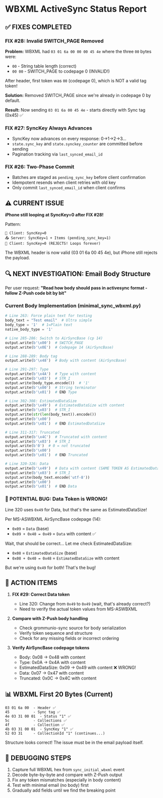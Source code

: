 # WBXML ActiveSync Status Report

## ✅ FIXES COMPLETED

### FIX #28: Invalid SWITCH_PAGE Removed
**Problem:** WBXML had `03 01 6a 00 00 00 45 4e` where the three `00` bytes were:
- `00` - String table length (correct)
- `00 00` - SWITCH_PAGE to codepage 0 (INVALID!)

After header, first token was `00` (codepage 0), which is NOT a valid tag token!

**Solution:** Removed SWITCH_PAGE since we're already in codepage 0 by default.

**Result:** Now sending `03 01 6a 00 45 4e` - starts directly with Sync tag (0x45) ✅

### FIX #27: SyncKey Always Advances
- SyncKey now advances on every response: 0→1→2→3...
- `state.sync_key` and `state.synckey_counter` are committed before sending
- Pagination tracking via `last_synced_email_id`

### FIX #26: Two-Phase Commit
- Batches are staged as `pending_sync_key` before client confirmation
- Idempotent resends when client retries with old key
- Only commit `last_synced_email_id` when client confirms

## ⚠️ CURRENT ISSUE

**iPhone still looping at SyncKey=0 after FIX #28!**

Pattern:
```
📱 Client: SyncKey=0
📤 Server: SyncKey=1 + Items (pending_sync_key=1)
📱 Client: SyncKey=0 (REJECTS! Loops forever)
```

The WBXML header is now valid (03 01 6a 00 45 4e), but iPhone still rejects the payload.

## 🔍 NEXT INVESTIGATION: Email Body Structure

Per user request: **"Read how body should pass in activesync format - follow Z-Push code bit by bit"**

### Current Body Implementation (minimal_sync_wbxml.py)

```python
# Line 263: Force plain text for testing
body_text = "Test email"  # Ultra simple
body_type = '1'  # 1=Plain text
native_body_type = '1'

# Line 285-286: Switch to AirSyncBase (cp 14)
output.write(b'\x00')  # SWITCH_PAGE
output.write(b'\x0E')  # Codepage 14 (AirSyncBase)

# Line 288-289: Body tag
output.write(b'\x48')  # Body with content (AirSyncBase)

# Line 291-297: Type
output.write(b'\x4A')  # Type with content
output.write(b'\x03')  # STR_I
output.write(body_type.encode())  # '1'
output.write(b'\x00')  # String terminator
output.write(b'\x01')  # END Type

# Line 302-308: EstimatedDataSize
output.write(b'\x49')  # EstimatedDataSize with content
output.write(b'\x03')  # STR_I
output.write(str(len(body_text)).encode())
output.write(b'\x00')
output.write(b'\x01')  # END EstimatedDataSize

# Line 311-317: Truncated
output.write(b'\x4C')  # Truncated with content
output.write(b'\x03')  # STR_I
output.write(b'0')  # 0 = not truncated
output.write(b'\x00')
output.write(b'\x01')  # END Truncated

# Line 320-326: Data
output.write(b'\x49')  # Data with content (SAME TOKEN AS EstimatedDataSize!)
output.write(b'\x03')  # STR_I
output.write(body_text.encode('utf-8'))
output.write(b'\x00')
output.write(b'\x01')  # END Data
```

### 🐛 **POTENTIAL BUG: Data Token is WRONG!**

Line 320 uses `0x49` for Data, but that's the same as EstimatedDataSize!

Per MS-ASWBXML AirSyncBase codepage (14):
- `0x09` = `Data` (base)
- `0x09 + 0x40 = 0x49` = `Data` with content ✅

Wait, that should be correct... Let me check EstimatedDataSize:
- `0x08` = `EstimatedDataSize` (base)
- `0x08 + 0x40 = 0x48` = `EstimatedDataSize` with content

But we're using `0x49` for both! That's the bug!

## 🎯 ACTION ITEMS

1. **FIX #29: Correct Data token**
   - Line 320: Change from `0x49` to `0x49` (wait, that's already correct?)
   - Need to verify the actual token values from MS-ASWBXML

2. **Compare with Z-Push body handling**
   - Check grommunio-sync source for body serialization
   - Verify token sequence and structure
   - Check for any missing fields or incorrect ordering

3. **Verify AirSyncBase codepage tokens**
   - Body: 0x08 → 0x48 with content
   - Type: 0x0A → 0x4A with content
   - EstimatedDataSize: 0x09 → 0x49 with content ❌ WRONG!
   - Data: 0x07 → 0x47 with content
   - Truncated: 0x0C → 0x4C with content

## 📊 WBXML First 20 Bytes (Current)

```
03 01 6a 00  - Header ✅
45           - Sync tag ✅
4e 03 31 00 01  - Status "1" ✅
5c           - Collections ✅
4f           - Collection ✅
4b 03 31 00 01  - SyncKey "1" ✅
52 03 31     - CollectionId "1" (continues...)
```

Structure looks correct! The issue must be in the email payload itself.

## 🔬 DEBUGGING STEPS

1. Capture full WBXML hex from `sync_initial_wbxml` event
2. Decode byte-by-byte and compare with Z-Push output
3. Fix any token mismatches (especially in body content)
4. Test with minimal email (no body) first
5. Gradually add fields until we find the breaking point

